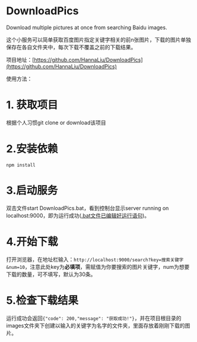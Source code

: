 # DownloadPics

Download multiple pictures at once from searching Baidu images.

这个小服务可以简单获取百度图片指定关键字相关的前n张图片，下载的图片单独保存在各自文件夹中，每次下载不覆盖之前的下载结果。

项目地址：[https://github.com/HannaLiu/DownloadPics](https://github.com/HannaLiu/DownloadPics)

使用方法：

# 1. 获取项目

根据个人习惯git clone or download该项目

# 2.安装依赖

`npm install`

# 3.启动服务

双击文件start DownloadPics.bat，看到控制台显示server running on localhost:9000，即为运行成功([.bat文件已编辑好运行语句](https://www.f2td.com/2018/07/03/using-the-bat-file-to-automatically-run-the-program/))。

# 4.开始下载

打开浏览器，在地址栏输入：`http://localhost:9000/search?key=搜索关键字&num=10`，注意此处key为**必填项**，需赋值为你要搜索的图片关键字，num为想要下载的数量，可不填写，默认为30条。

# 5.检查下载结果

运行成功会返回`{"code": 200,"message": "获取成功!"}`，并在项目根目录的images文件夹下创建以输入的关键字为名字的文件夹，里面存放着刚刚下载的图片。

